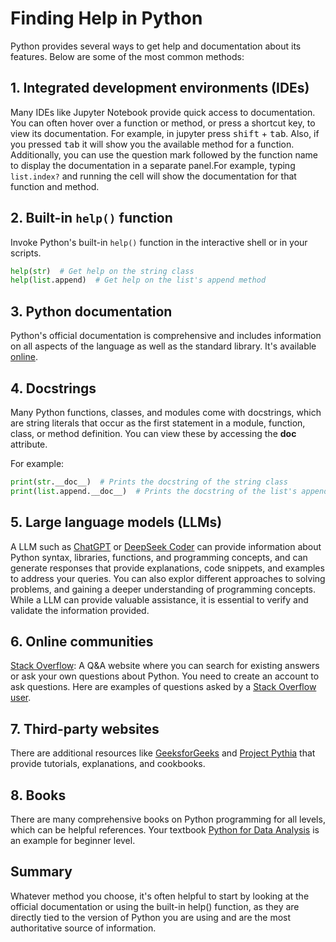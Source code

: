 # Finding Help in Python

Python provides several ways to get help and documentation about its features. Below are some of the most common methods:

## 1. Integrated development environments (IDEs) 
Many IDEs like Jupyter Notebook provide quick access to documentation. You can often hover over a function or method, or press a shortcut key, to view its documentation. For example, in jupyter press <kbd>shift</kbd> + <kbd>tab</kbd>. Also, if you pressed <kbd>tab</kbd> it will show you the available method for a function. Additionally, you can use the question mark followed by the function name to display the documentation in a separate panel.For example, typing `list.index?` and running the cell will show the documentation for that function and method.

## 2. Built-in `help()` function

Invoke Python's built-in `help()` function in the interactive shell or in your scripts.

```python
help(str)  # Get help on the string class
help(list.append)  # Get help on the list's append method
````

## 3. Python documentation 
Python's official documentation is comprehensive and includes information on all aspects of the language as well as the standard library. It's available [online](https://docs.python.org/3/).

## 4. Docstrings 
Many Python functions, classes, and modules come with docstrings, which are string literals that occur as the first statement in a module, function, class, or method definition. You can view these by accessing the __doc__ attribute.

For example:
```python
print(str.__doc__)  # Prints the docstring of the string class
print(list.append.__doc__)  # Prints the docstring of the list's append method
````

## 5. Large language models (LLMs)
A LLM such as [ChatGPT](https://chat.openai.com/) or [DeepSeek Coder](https://chat.deepseek.com/coder) can provide information about Python syntax, libraries, functions, and programming concepts, and can generate responses that provide explanations, code snippets, and examples to address your queries. You can also explor different approaches to solving problems, and gaining a deeper understanding of programming concepts. While a LLM can provide valuable assistance, it is essential to verify and validate the information provided.

## 6. Online communities
[Stack Overflow](https://stackoverflow.com/): A Q&A website where you can search for existing answers or ask your own questions about Python. You need to create an account to ask questions. Here are examples of questions asked by a [Stack Overflow user](https://stackoverflow.com/users/4734563/ase). 

## 7. Third-party websites 
There are additional resources like [GeeksforGeeks](https://www.geeksforgeeks.org/python-programming-language/) and [Project Pythia](https://projectpythia.org/) that provide tutorials, explanations, and cookbooks.

## 8. Books
There are many comprehensive books on Python programming for all levels, which can be helpful references. Your textbook [Python for Data Analysis](https://wesmckinney.com/book/) is an example for beginner level.

## Summary
Whatever method you choose, it's often helpful to start by looking at the official documentation or using the built-in help() function, as they are directly tied to the version of Python you are using and are the most authoritative source of information.
